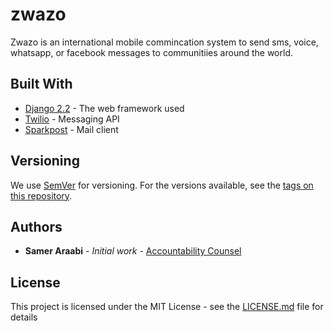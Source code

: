 # zwazo
Zwazo is an international mobile commincation system to send sms, voice, whatsapp, or facebook messages to communitiies around the world.

## Built With

* [Django 2.2](https://www.djangoproject.com/) - The web framework used
* [Twilio](hhttps://www.twilio.com/) - Messaging API
* [Sparkpost](https://www.sparkpost.com/) - Mail client

## Versioning

We use [SemVer](http://semver.org/) for versioning. For the versions available, see the [tags on this repository](https://github.com/your/project/tags). 

## Authors

* **Samer Araabi** - *Initial work* - [Accountability Counsel](https://www.accountabilitycounsel.org)

## License

This project is licensed under the MIT License - see the [LICENSE.md](LICENSE.md) file for details
